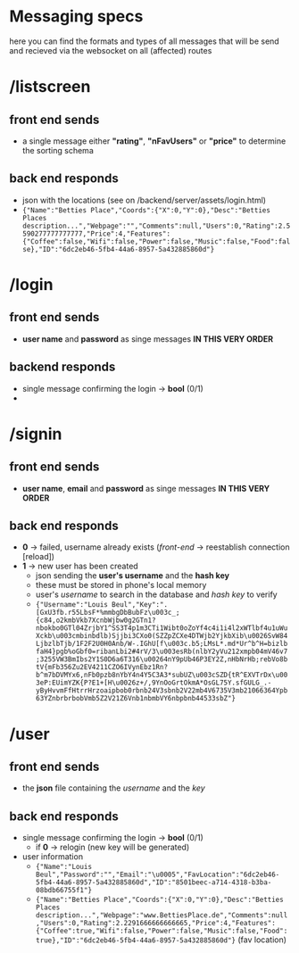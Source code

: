 # Messaging specs 

here you can find the formats and types of all messages 
that will be send and recieved via the websocket on all (affected) routes  

# /listscreen 

## front end sends 
* a single message either **"rating"**, **"nFavUsers"** or **"price"** to determine the sorting schema

## back end responds

* json with the locations (see on /backend/server/assets/login.html)
* `{"Name":"Betties Place","Coords":{"X":0,"Y":0},"Desc":"Betties Places description...","Webpage":"","Comments":null,"Users":0,"Rating":2.5590277777777777,"Price":4,"Features":{"Coffee":false,"Wifi":false,"Power":false,"Music":false,"Food":false},"ID":"6dc2eb46-5fb4-44a6-8957-5a432885860d"}`

# /login 

## front end sends

* **user name** and **password** as singe messages **IN THIS VERY ORDER** 

## backend responds 

* single message confirming the login -> **bool** (0/1)
* 

# /signin

## front end sends

* **user name**, **email** and **password** as singe messages **IN THIS VERY ORDER** 

## back end responds 
* **0** -> failed, username already exists (*front-end* -> reestablish connection [reload])
* **1** -> new user has been created 
    * json sending the **user's username** and the **hash key** 
    * these must be stored in phone's local memory 
    * user's *username* to search in the database and *hash key* to verify
    * `{"Username":"Louis Beul","Key":".[GxU3fb.r55LbsF*%mmbgDbBubFz\u003c_;{c84,o2kmbVkb7XcnbWjbw0g2GTn1?nbokbo0GTl04ZrjbY1^SS3T4p1m3CTi1Wibt0oZoYf4c4i1i4l2xWTlbf4u1uWuXckb\u003cmbinbdlb)Sjjbi3CXo0(SZZpZCXe4DTWjb2YjkbXib\u0026SvW84LjbzlbTjb/1F2F2U0H0Anb/W-.IGhU[f\u003c.b5;LMsL*.md*Ur^b^H=bizlbfaH4}pgb%oGbf0=ribanLbi2#4rV/3\u003esRb(nlbY2yVu212xmpb04mV46v7;3255VW3BmIbs2Y1S0D6a6T316\u00264nY9pUb46P3EY2Z,nHbNrHb;rebVo8btV{mFb356Zu2EV4211CZO6IVynEbz1Rn?b^m7bDVMYx6,nFb0pzb8nYbY4n4Y5C3A3*subUZ\u003cSZD{tR^EXVTrDx\u003eP:EUimYZK{P?E1+[H\u0026z+/,9YnOoGrtOkmA*OsGL75Y.sfGULG_.-yByHvvmFfHtrrHrzoaipbob0rbnb24V3sbnb2V22mb4V6735V3mb21066364Ypb63YZnbrbrbobVmb5Z2V21Z6Vnb1nbmbVY6nbpbnb44533sbZ"}`


# /user

## front end sends 

* the **json** file containing the *username* and the *key*

## back end responds 

* single message confirming the login -> **bool** (0/1)
    * if **0** -> relogin (new key will be generated)
* user information
    * `{"Name":"Louis Beul","Password":"","Email":"\u0005","FavLocation":"6dc2eb46-5fb4-44a6-8957-5a432885860d","ID":"8501beec-a714-4318-b3ba-08bdb66755f1"}`
    * `{"Name":"Betties Place","Coords":{"X":0,"Y":0},"Desc":"Betties Places description...","Webpage":"www.BettiesPlace.de","Comments":null,"Users":0,"Rating":2.2291666666666665,"Price":4,"Features":{"Coffee":true,"Wifi":false,"Power":false,"Music":false,"Food":true},"ID":"6dc2eb46-5fb4-44a6-8957-5a432885860d"}` (fav location)
